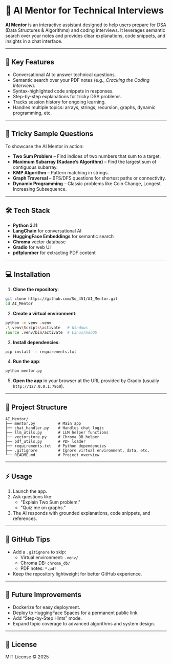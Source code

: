 # 🤖 AI Mentor for Technical Interviews

**AI Mentor** is an interactive assistant designed to help users prepare for DSA (Data Structures & Algorithms) and coding interviews. It leverages semantic search over your notes and provides clear explanations, code snippets, and insights in a chat interface.

---

## 🚀 Key Features

- Conversational AI to answer technical questions.
- Semantic search over your PDF notes (e.g., *Cracking the Coding Interview*).
- Syntax-highlighted code snippets in responses.
- Step-by-step explanations for tricky DSA problems.
- Tracks session history for ongoing learning.
- Handles multiple topics: arrays, strings, recursion, graphs, dynamic programming, etc.

---

## 🧩 Tricky Sample Questions

To showcase the AI Mentor in action:

- **Two Sum Problem** – Find indices of two numbers that sum to a target.
- **Maximum Subarray (Kadane’s Algorithm)** – Find the largest sum of contiguous subarray.
- **KMP Algorithm** – Pattern matching in strings.
- **Graph Traversal** – BFS/DFS questions for shortest paths or connectivity.
- **Dynamic Programming** – Classic problems like Coin Change, Longest Increasing Subsequence.

---

## 🛠 Tech Stack

- **Python 3.11**
- **LangChain** for conversational AI
- **HuggingFace Embeddings** for semantic search
- **Chroma** vector database
- **Gradio** for web UI
- **pdfplumber** for extracting PDF content

---

## 💻 Installation

1. **Clone the repository**:

```bash
git clone https://github.com/So_451/AI_Mentor.git
cd AI_Mentor
```

2. **Create a virtual environment**:

```bash
python -m venv .venv
.\.venv\Scripts\activate   # Windows
source .venv/bin/activate  # Linux/macOS
```

3. **Install dependencies**:

```bash
pip install -r requirements.txt
```

4. **Run the app**:

```bash
python mentor.py
```

5. **Open the app** in your browser at the URL provided by Gradio (usually `http://127.0.0.1:7860`).

---

## 📂 Project Structure

```
AI_Mentor/
├── mentor.py          # Main app
├── chat_handler.py    # Handles chat logic
├── llm_utils.py       # LLM helper functions
├── vectorstore.py     # Chroma DB helper
├── pdf_utils.py       # PDF loader
├── requirements.txt   # Python dependencies
├── .gitignore         # Ignore virtual environment, data, etc.
└── README.md          # Project overview
```

---

## ⚡ Usage

1. Launch the app.
2. Ask questions like:
   - "Explain Two Sum problem."
   - "Quiz me on graphs."
3. The AI responds with grounded explanations, code snippets, and references.

---

## 🔧 GitHub Tips

- Add a `.gitignore` to skip:
  - Virtual environment: `.venv/`
  - Chroma DB: `chroma_db/`
  - PDF notes: `*.pdf`
- Keep the repository lightweight for better GitHub experience.

---

## 🌟 Future Improvements

- Dockerize for easy deployment.
- Deploy to HuggingFace Spaces for a permanent public link.
- Add “Step-by-Step Hints” mode.
- Expand topic coverage to advanced algorithms and system design.

---

## 📄 License

MIT License © 2025

